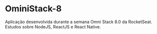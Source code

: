 # OminiStack-8
Aplicação desenvolvida durante a semana Omni Stack 8.0 da RocketSeat. Estudos sobre NodeJS, ReactJS e React Native.
